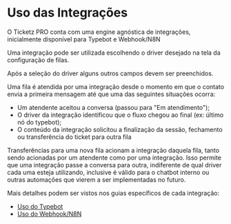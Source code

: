 Uso das Integrações
===================

O Ticketz PRO conta com uma engine agnóstica de integrações, inicialmente
disponível para Typebot e Webhook/N8N

Uma integração pode ser utilizada escolhendo o driver desejado na tela da
configuração de filas.

Após a seleção do driver alguns outros campos devem ser preenchidos.

Uma fila é atendida por uma integração desde o momento em que o contato
envia a primeira mensagem até que uma das seguintes situações ocorra:

* Um atendente aceitou a conversa (passou para "Em atendimento");
* O driver da integração identificou que o fluxo chegou ao final (ex:
  último nó do typebot);
* O conteúdo da integração solicitou a finalização da sessão, fechamento
  ou transferência do ticket para outra fila

Transferências para uma nova fila acionam a integração daquela fila,
tanto sendo acionadas por um atendente como por uma integração. Isso
permite que uma integração passe a conversa para outra, indiferente de
qual driver cada uma esteja utilizando, inclusive é válido para o chatbot
interno ou outras automações que vierem a ser implementadas no futuro.


Mais detalhes podem ser vistos nos guias específicos de cada integração:

* [Uso do Typebot](Integration%20Use%20Typebot.md)
* [Uso do Webhook/N8N](Integration%20Use%20Webhook.md)
